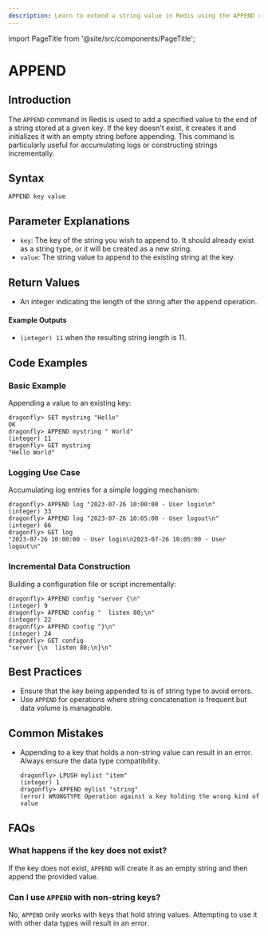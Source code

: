 ```yaml
---
description: Learn to extend a string value in Redis using the APPEND command.
---
```


import PageTitle from '@site/src/components/PageTitle';

# APPEND

<PageTitle title="Redis APPEND Explained (Better Than Official Docs)" />

## Introduction

The `APPEND` command in Redis is used to add a specified value to the end of a string stored at a given key. If the key doesn't exist, it creates it and initializes it with an empty string before appending. This command is particularly useful for accumulating logs or constructing strings incrementally.

## Syntax

```cli
APPEND key value
```

## Parameter Explanations

- `key`: The key of the string you wish to append to. It should already exist as a string type, or it will be created as a new string.
- `value`: The string value to append to the existing string at the key.

## Return Values

- An integer indicating the length of the string after the append operation.

#### Example Outputs

- `(integer) 11` when the resulting string length is 11.

## Code Examples

### Basic Example

Appending a value to an existing key:

```cli
dragonfly> SET mystring "Hello"
OK
dragonfly> APPEND mystring " World"
(integer) 11
dragonfly> GET mystring
"Hello World"
```

### Logging Use Case

Accumulating log entries for a simple logging mechanism:

```cli
dragonfly> APPEND log "2023-07-26 10:00:00 - User login\n"
(integer) 33
dragonfly> APPEND log "2023-07-26 10:05:00 - User logout\n"
(integer) 66
dragonfly> GET log
"2023-07-26 10:00:00 - User login\n2023-07-26 10:05:00 - User logout\n"
```

### Incremental Data Construction

Building a configuration file or script incrementally:

```cli
dragonfly> APPEND config "server {\n"
(integer) 9
dragonfly> APPEND config "  listen 80;\n"
(integer) 22
dragonfly> APPEND config "}\n"
(integer) 24
dragonfly> GET config
"server {\n  listen 80;\n}\n"
```

## Best Practices

- Ensure that the key being appended to is of string type to avoid errors.
- Use `APPEND` for operations where string concatenation is frequent but data volume is manageable.

## Common Mistakes

- Appending to a key that holds a non-string value can result in an error. Always ensure the data type compatibility.
  ```cli
  dragonfly> LPUSH mylist "item"
  (integer) 1
  dragonfly> APPEND mylist "string"
  (error) WRONGTYPE Operation against a key holding the wrong kind of value
  ```

## FAQs

### What happens if the key does not exist?

If the key does not exist, `APPEND` will create it as an empty string and then append the provided value.

### Can I use `APPEND` with non-string keys?

No, `APPEND` only works with keys that hold string values. Attempting to use it with other data types will result in an error.
